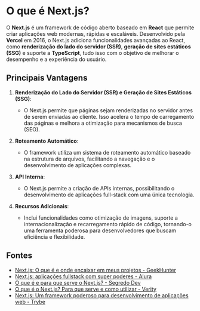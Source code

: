 # O que é Next.js?

O **Next.js** é um framework de código aberto baseado em **React** que permite criar aplicações web modernas, rápidas e escaláveis. Desenvolvido pela **Vercel** em 2016, o Next.js adiciona funcionalidades avançadas ao React, como **renderização do lado do servidor (SSR)**, **geração de sites estáticos (SSG)** e suporte a **TypeScript**, tudo isso com o objetivo de melhorar o desempenho e a experiência do usuário.

## Principais Vantagens

1. **Renderização do Lado do Servidor (SSR) e Geração de Sites Estáticos (SSG)**:
   - O Next.js permite que páginas sejam renderizadas no servidor antes de serem enviadas ao cliente. Isso acelera o tempo de carregamento das páginas e melhora a otimização para mecanismos de busca (SEO).

2. **Roteamento Automático**:
   - O framework utiliza um sistema de roteamento automático baseado na estrutura de arquivos, facilitando a navegação e o desenvolvimento de aplicações complexas.

3. **API Interna**:
   - O Next.js permite a criação de APIs internas, possibilitando o desenvolvimento de aplicações full-stack com uma única tecnologia.

4. **Recursos Adicionais**:
   - Inclui funcionalidades como otimização de imagens, suporte a internacionalização e recarregamento rápido de código, tornando-o uma ferramenta poderosa para desenvolvedores que buscam eficiência e flexibilidade.

## Fontes

- [Next.js: O que é e onde encaixar em meus projetos - GeekHunter](https://blog.geekhunter.com.br/o-que-e-next-js/)
- [Next.js: aplicações fullstack com super poderes - Alura](https://www.alura.com.br/artigos/next-js)
- [O que é e para que serve o Next.js? - Segredo Dev](https://segredo.dev/o-que-e-next-js/)
- [O que é o Next.js? Para que serve e como utilizar - Verity](https://www.verity.com.br/post/nextjs-o-que-%C3%A9-pra-que-serve-e-como-utilizar)
- [Next.js: Um framework poderoso para desenvolvimento de aplicações web - Trybe](https://blog.betrybe.com/tecnologia/next-js/)